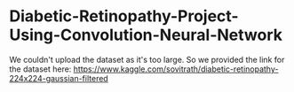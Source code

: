 # Diabetic-Retinopathy-Project-Using-Convolution-Neural-Network

We couldn't upload the dataset as it's too large.
So we provided the link for the dataset here: https://www.kaggle.com/sovitrath/diabetic-retinopathy-224x224-gaussian-filtered

